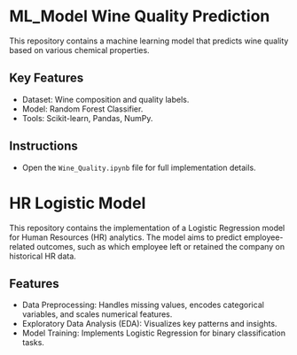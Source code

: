 # ML_Model Wine Quality Prediction
This repository contains a machine learning model that predicts wine quality based on various chemical properties.

## Key Features
- Dataset: Wine composition and quality labels.
- Model: Random Forest Classifier.
- Tools: Scikit-learn, Pandas, NumPy.

## Instructions
- Open the `Wine_Quality.ipynb` file for full implementation details.



# HR Logistic Model
This repository contains the implementation of a Logistic Regression model for Human Resources (HR) analytics. The model aims to predict employee-related outcomes, such as which employee left or retained the company on historical HR data.

## Features
- Data Preprocessing: Handles missing values, encodes categorical variables, and scales numerical features.
- Exploratory Data Analysis (EDA): Visualizes key patterns and insights.
- Model Training: Implements Logistic Regression for binary classification tasks.

